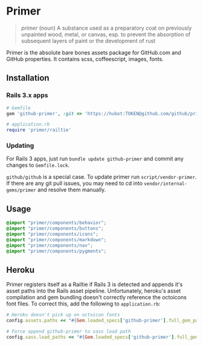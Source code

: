 # Primer

> *primer* (noun)
> A substance used as a preparatory coat on previously unpainted wood, metal, or canvas, esp. to prevent the absorption of subsequent layers of paint or the development of rust

Primer is the absolute bare bones assets package for GitHub.com and GitHub properties. It contains scss, coffeescript, images, fonts.

## Installation

### Rails 3.x apps

``` ruby
# Gemfile
gem 'github-primer', :git => 'https://hubot:TOKEN@github.com/github/primer.git'

# application.rb
require 'primer/railtie'
```

### Updating

For Rails 3 apps, just run `bundle update github-primer` and commit any changes to `Gemfile.lock`.

`github/github` is a special case. To update primer run `script/vendor-primer`. If there are any git pull issues, you may need to cd into `vendor/internal-gems/primer` and resolve them manually.

## Usage

```css
@import "primer/components/behavior";
@import "primer/components/buttons";
@import "primer/components/icons";
@import "primer/components/markdown";
@import "primer/components/nav";
@import "primer/components/pygments";
```

## Heroku

Primer registers itself as a Railtie if Rails 3 is detected and appends it's
asset paths into the Rails asset pipeline. Unfortunately, heroku's asset
compilation and gem bundling doesn't correctly reference the octoicons font
files. To correct this, add the following to `application.rb`:

```ruby
# Heroku doesn't pick up on octoicon fonts
config.assets.paths << "#{Gem.loaded_specs['github-primer'].full_gem_path}/app/assets/fonts"

# Force append github-primer to sass load path
config.sass.load_paths << "#{Gem.loaded_specs['github-primer'].full_gem_path}/app/assets/stylesheets"
```
